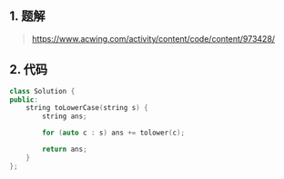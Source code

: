 ## 1. 题解
> https://www.acwing.com/activity/content/code/content/973428/

## 2. 代码
```c++
class Solution {
public:
    string toLowerCase(string s) {
        string ans;

        for (auto c : s) ans += tolower(c);

        return ans;
    }
};
```